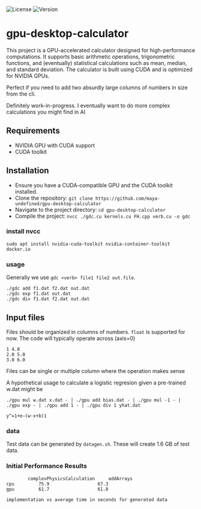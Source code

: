 ![License](https://img.shields.io/github/license/maya-undefined/gpu-desktop-calculator.svg) ![Version](https://img.shields.io/github/v/tag/maya-undefined/gpu-desktop-calculator.svg)

# gpu-desktop-calculator

This project is a GPU-accelerated calculator designed for high-performance computations. It supports basic arithmetic operations, trigonometric functions, and (eventually) statistical calculations such as mean, median, and standard deviation. The calculator is built using CUDA and is optimized for NVIDIA GPUs.

Perfect if you need to add two absurdly large columns of numbers in size from the cli.

Definitely work-in-progress. I eventually want to do more complex calculations you might find in AI

## Requirements
- NVIDIA GPU with CUDA support
- CUDA toolkit

## Installation
- Ensure you have a CUDA-compatible GPU and the CUDA toolkit installed.
- Clone the repository: `git clone https://github.com/maya-undefined/gpu-desktop-calculator`
- Navigate to the project directory: `cd gpu-desktop-calculator`
- Compile the project: `nvcc ./gdc.cu kernels.cu FH.cpp verb.cu -o gdc `

### install nvcc

	sudo apt install nvidia-cuda-toolkit nvidia-container-toolkit docker.io
 
### usage

Generally we use `gdc <verb> file1 file2 out.file`. 

	./gdc add f1.dat f2.dat out.dat
	./gdc exp f1.dat out.dat
	./gdc div f1.dat f2.dat out.dat

## Input files

Files should be organized in columns of numbers. `float` is supported for now. The code will typically operate across (axis=0)

	1 4.0
	2.0 5.0
	3.0 6.0

Files can be single or multiple column where the operation makes sense

A hypothetical usage to calculate a logistic regresion given a pre-trained w.dat might be

	./gpu mul w.dat x.dat - | ./gpu add bias.dat - | ./gpu mul -1 - | ./gpu exp - | ./gpu add 1 - | ./gpu div 1 yhat.dat 

	y^​=1+e−(w⋅x+b)1​

### data

Test data can be generated by `datagen.sh`. These will create 1.6 GB of test data.

### Initial Performance Results

			complexPhysicsCalculation	  addArrays  
	cpu 		75.9				  67.3
	gpu 		61.7				  61.8

	implementation vs average time in seconds for generated data

